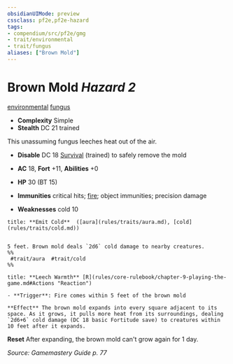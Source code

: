 ```yaml
---
obsidianUIMode: preview
cssclass: pf2e,pf2e-hazard
tags:
- compendium/src/pf2e/gmg
- trait/environmental
- trait/fungus
aliases: ["Brown Mold"]
---
```

# Brown Mold *Hazard 2*  
[environmental](rules/traits/environmental.md "Environmental Hazard Trait")  [fungus](rules/traits/fungus-b1.md "Fungus Creature Type Trait")  

- **Complexity** Simple
- **Stealth** DC 21 trained  

This unassuming fungus leeches heat out of the air.

- **Disable** DC 18 [Survival](compendium/skills.md#Survival) (trained) to safely remove the mold  

- **AC** 18, **Fort** +11, **Abilities** +0
- **HP** 30 (BT 15)
- **Immunities** critical hits; [fire](rules/traits/fire.md "Fire Energy & Element Trait"); object immunities; precision damage
- **Weaknesses** cold 10

```ad-embed-ability
title: **Emit Cold**  ([aura](rules/traits/aura.md), [cold](rules/traits/cold.md))


5 feet. Brown mold deals `2d6` cold damage to nearby creatures.  
%%
 #trait/aura  #trait/cold 
%%
```
```ad-embed-ability
title: **Leech Warmth** [R](rules/core-rulebook/chapter-9-playing-the-game.md#Actions "Reaction")

- **Trigger**: Fire comes within 5 feet of the brown mold

**Effect** The brown mold expands into every square adjacent to its space. As it grows, it pulls more heat from its surroundings, dealing `2d6+6` cold damage (DC 18 basic Fortitude save) to creatures within 10 feet after it expands.
```

**Reset** After expanding, the brown mold can't grow again for 1 day.  

*Source: Gamemastery Guide p. 77*